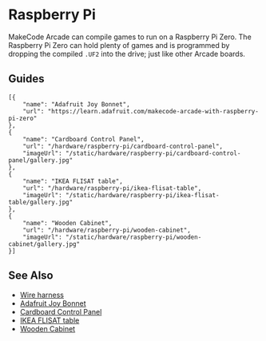 # Raspberry Pi

MakeCode Arcade can compile games to run on a Raspberry Pi Zero. The Raspberry Pi Zero can hold plenty of games and is programmed by dropping the compiled ``.UF2`` into the drive; just like other Arcade boards. 

## Guides

```codecard
[{
    "name": "Adafruit Joy Bonnet",
    "url": "https://learn.adafruit.com/makecode-arcade-with-raspberry-pi-zero"
},
{
    "name": "Cardboard Control Panel",
    "url": "/hardware/raspberry-pi/cardboard-control-panel",
    "imageUrl": "/static/hardware/raspberry-pi/cardboard-control-panel/gallery.jpg"
},
{
    "name": "IKEA FLISAT table",
    "url": "/hardware/raspberry-pi/ikea-flisat-table",
    "imageUrl": "/static/hardware/raspberry-pi/ikea-flisat-table/gallery.jpg"
},
{
    "name": "Wooden Cabinet",
    "url": "/hardware/raspberry-pi/wooden-cabinet",
    "imageUrl": "/static/hardware/raspberry-pi/wooden-cabinet/gallery.jpg"
}]
```

## See Also

* [Wire harness](/hardware/raspberry-pi/wire-harness)
* [Adafruit Joy Bonnet](https://learn.adafruit.com/makecode-arcade-with-raspberry-pi-zero)
* [Cardboard Control Panel](/hardware/raspberry-pi/cardboard-control-panel)
* [IKEA FLISAT table](/hardware/raspberry-pi/ikea-flisat-table)
* [Wooden Cabinet](/hardware/raspberry-pi/wooden-cabinet)
